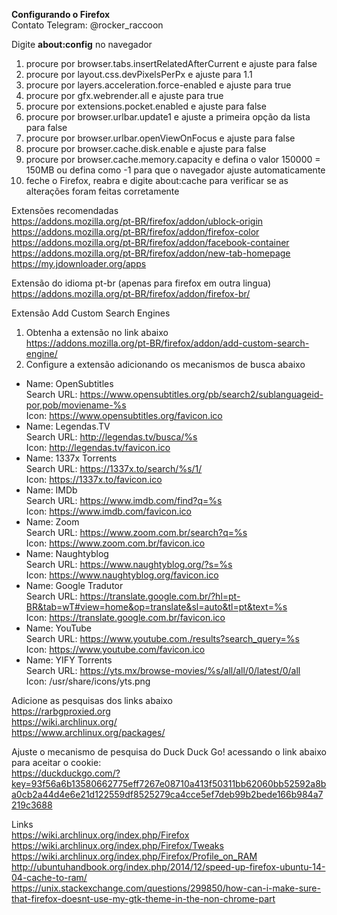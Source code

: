 <b>Configurando o Firefox</b></br>
Contato Telegram: @rocker_raccoon

Digite <b>about:config</b> no navegador
1. procure por browser.tabs.insertRelatedAfterCurrent e ajuste para false
2. procure por layout.css.devPixelsPerPx e ajuste para 1.1
3. procure por layers.acceleration.force-enabled e ajuste para true
4. procure por gfx.webrender.all e ajuste para true
5. procure por extensions.pocket.enabled e ajuste para false
6. procure por browser.urlbar.update1 e ajuste a primeira opção da lista para false
7. procure por browser.urlbar.openViewOnFocus e ajuste para false
8. procure por browser.cache.disk.enable e ajuste para false
9. procure por browser.cache.memory.capacity e defina o valor 150000 = 150MB ou defina como -1 para que o navegador ajuste automaticamente
10. feche o Firefox, reabra e digite about:cache para verificar se as alterações foram feitas corretamente

Extensões recomendadas</br>
https://addons.mozilla.org/pt-BR/firefox/addon/ublock-origin</br>
https://addons.mozilla.org/pt-BR/firefox/addon/firefox-color</br>
https://addons.mozilla.org/pt-BR/firefox/addon/facebook-container</br>
https://addons.mozilla.org/pt-BR/firefox/addon/new-tab-homepage</br>
https://my.jdownloader.org/apps</br>

Extensão do idioma pt-br (apenas para firefox em outra lingua)</br>
https://addons.mozilla.org/pt-BR/firefox/addon/firefox-br/</br>

Extensão Add Custom Search Engines</br>
1. Obtenha a extensão no link abaixo</br>
https://addons.mozilla.org/pt-BR/firefox/addon/add-custom-search-engine/
2. Configure a extensão adicionando os mecanismos de busca abaixo</br>
- Name: OpenSubtitles</br>
Search URL: https://www.opensubtitles.org/pb/search2/sublanguageid-por,pob/moviename-%s</br>
Icon: https://www.opensubtitles.org/favicon.ico
- Name: Legendas.TV</br>
Search URL: http://legendas.tv/busca/%s</br>
Icon: http://legendas.tv/favicon.ico
- Name: 1337x Torrents</br>
Search URL: https://1337x.to/search/%s/1/</br>
Icon: https://1337x.to/favicon.ico
- Name: IMDb</br>
Search URL: https://www.imdb.com/find?q=%s</br>
Icon: https://www.imdb.com/favicon.ico
- Name: Zoom</br>
Search URL: https://www.zoom.com.br/search?q=%s</br>
Icon: https://www.zoom.com.br/favicon.ico
- Name: Naughtyblog</br>
Search URL: https://www.naughtyblog.org/?s=%s</br>
Icon: https://www.naughtyblog.org/favicon.ico
- Name: Google Tradutor</br>
Search URL: https://translate.google.com.br/?hl=pt-BR&tab=wT#view=home&op=translate&sl=auto&tl=pt&text=%s</br>
Icon: https://translate.google.com.br/favicon.ico
- Name: YouTube</br>
Search URL: https://www.youtube.com./results?search_query=%s</br>
Icon: https://www.youtube.com/favicon.ico
- Name: YIFY Torrents</br>
Search URL: https://yts.mx/browse-movies/%s/all/all/0/latest/0/all</br>
Icon: /usr/share/icons/yts.png</br>

Adicione as pesquisas dos links abaixo</br>
https://rarbgproxied.org</br>
https://wiki.archlinux.org/</br>
https://www.archlinux.org/packages/</br>

Ajuste o mecanismo de pesquisa do Duck Duck Go! acessando o link abaixo para aceitar o cookie:</br>
https://duckduckgo.com/?key=93f56a6b13580662775eff7267e08710a413f50311bb62060bb52592a8ba0cb2a44d4e6e21d122559df8525279ca4cce5ef7deb99b2bede166b984a7219c3688</br>

Links</br>
https://wiki.archlinux.org/index.php/Firefox</br>
https://wiki.archlinux.org/index.php/Firefox/Tweaks</br>
https://wiki.archlinux.org/index.php/Firefox/Profile_on_RAM</br>
http://ubuntuhandbook.org/index.php/2014/12/speed-up-firefox-ubuntu-14-04-cache-to-ram/</br>
https://unix.stackexchange.com/questions/299850/how-can-i-make-sure-that-firefox-doesnt-use-my-gtk-theme-in-the-non-chrome-part</br></br>

